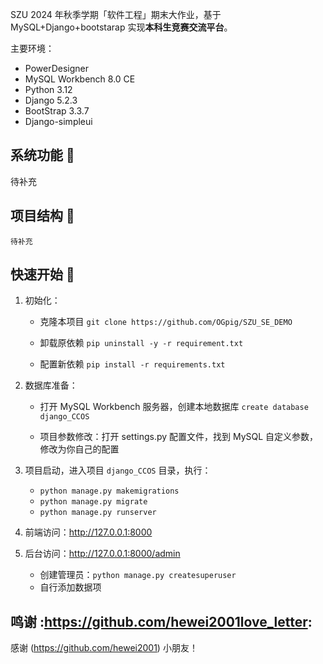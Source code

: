 
SZU 2024 年秋季学期「软件工程」期末大作业，基于 MySQL+Django+bootstarap 实现**本科生竞赛交流平台**。

主要环境：

- PowerDesigner
- MySQL Workbench 8.0 CE
- Python 3.12
- Django 5.2.3
- BootStrap 3.3.7
- Django-simpleui

## 系统功能 :snake:

待补充
## 项目结构 :pencil:

```
待补充
```

## 快速开始 :rocket:

1. 初始化：

   - 克隆本项目 `git clone https://github.com/OGpig/SZU_SE_DEMO`

   - 卸载原依赖 `pip uninstall -y -r requirement.txt`

   - 配置新依赖 `pip install -r requirements.txt`

2. 数据库准备：

   - 打开 MySQL Workbench 服务器，创建本地数据库 `create database django_CCOS`

   - 项目参数修改：打开 settings.py 配置文件，找到 MySQL 自定义参数，修改为你自己的配置

4. 项目启动，进入项目 `django_CCOS` 目录，执行：
   - `python manage.py makemigrations`
   - `python manage.py migrate`
   - `python manage.py runserver`
   
5. 前端访问：http://127.0.0.1:8000

5. 后台访问：http://127.0.0.1:8000/admin
   - 创建管理员：`python manage.py createsuperuser`
   - 自行添加数据项



## 鸣谢 :https://github.com/hewei2001love_letter:

感谢 (https://github.com/hewei2001) 小朋友！


